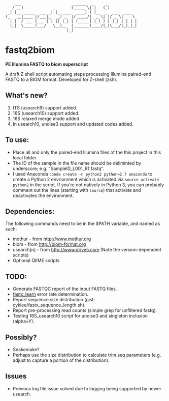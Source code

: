 ```
    ___                       ______  _     _             
   / __)             _       (_____ \| |   (_)            
 _| |__ _____  ___ _| |_ ____  ____) ) |__  _  ___  ____  
(_   __|____ |/___|_   _) _  |/ ____/|  _ \| |/ _ \|    \ 
  | |  / ___ |___ | | || |_| | (_____| |_) ) | |_| | | | |
  |_|  \_____(___/   \__)__  |_______)____/|_|\___/|_|_|_|
                           |_|                            
```
# fastq2biom
**PE Illumina FASTQ to biom superscript**

A draft Z shell script automating steps processing Illumina paired-end FASTQ to a BIOM format.
Developed for Z-shell (zsh).

## What's new?

1. ITS (usearch9) support added.
2. 16S (usearch10) support added.
3. 16S relaxed merge mode added.
4. In usearch10, unoise3 support and updated codes added.


## To use:

* Place all and only the paired-end Illumina files of the this project in this local folder.
* The ID of the sample in the file name should be deliminted by underscore; e.g. "SampleID_L001_R1.fastq".
* I used Anaconda `conda create -n python2 python=2.7 anaconda` to create a Python 2 envrionment which is activated via `source activate python2` in the script. If you're not natively in Python 3, you can probably comment out the lines (starting with `source`) that activate and deactivates the environment.

## Dependencies:

The following commands need to be in the $PATH variable, and named as such:
* mothur - from http://www.mothur.org
* biom - from http://biom-format.org
* usearch[n] - from http://www.drive5.com (Note the version-dependent scripts)
* Optional QIIME scripts

## TODO:
* Generate FASTQC report of the input FASTQ files.
* [fastx_learn](http://www.drive5.com/usearch/manual/cmd_fastx_learn.html) error rate determination.
* Report sequence size distribution (gist: cyklee/fastx_sequence_length.sh).
* Report pre-processing read counts (simple grep for unfiltered fastq).
* Testing 16S_usearch10 script for unoise3 and singleton inclusion (alpha=Y).

## Possibly?
* Snakemake?
* Perhaps use the size distribution to calculate trim.seq parameters (e.g. adjust to capture a portion of the distribution).

## Issues
* Previous log file issue solved due to logging being supported by newer usearch.



